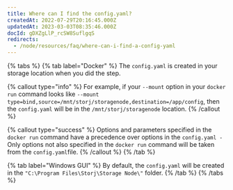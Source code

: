```yaml
---
title: Where can I find the config.yaml?
createdAt: 2022-07-29T20:16:45.000Z
updatedAt: 2023-03-03T08:35:46.000Z
docId: gDXZgLlP_rcSW8SuflgqS
redirects:
  - /node/resources/faq/where-can-i-find-a-config-yaml
---
```


{% tabs %}
{% tab label="Docker" %}
The `config.yaml` is created in your storage location when you did the[](docId\:HaDkV_0aWg9OJoBe53o-J) step.

{% callout type="info"  %} 
For example, if your `--mount` option in your `docker run` command looks like `--mount type=bind,source=/mnt/storj/storagenode,destination=/app/config`, then the `config.yaml` will be in the `/mnt/storj/storagenode` location.
{% /callout %}

{% callout type="success"  %} 
Options and parameters specified in the `docker run` command have a precedence over options in the `config.yaml -` Only options not also specified in the `docker run` command will be taken from the `config.yaml`file.
{% /callout %}
{% /tab %}

{% tab label="Windows GUI" %}
By default, the `config.yaml` will be created in the `"C:\Program Files\Storj\Storage Node\"` folder.
{% /tab %}
{% /tabs %}

